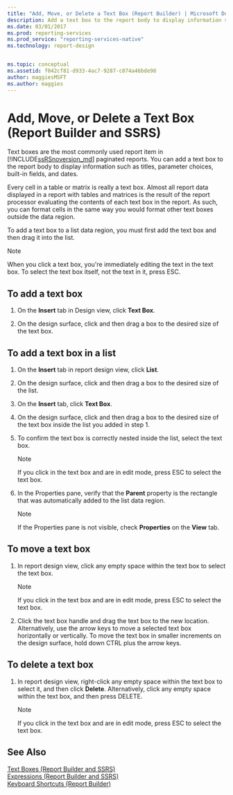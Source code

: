 ```yaml
---
title: "Add, Move, or Delete a Text Box (Report Builder) | Microsoft Docs"
description: Add a text box to the report body to display information such as titles, parameter choices, built-in fields, and dates in Report Builder. 
ms.date: 03/01/2017
ms.prod: reporting-services
ms.prod_service: "reporting-services-native"
ms.technology: report-design


ms.topic: conceptual
ms.assetid: f042cf81-d933-4ac7-9287-c074a46bde98
author: maggiesMSFT
ms.author: maggies
---
```

# Add, Move, or Delete a Text Box (Report Builder and SSRS)
  Text boxes are the most commonly used report item in [!INCLUDE[ssRSnoversion_md](../../includes/ssrsnoversion-md.md)] paginated reports. You can add a text box to the report body to display information such as titles, parameter choices, built-in fields, and dates.  
  
 Every cell in a table or matrix is really a text box. Almost all report data displayed in a report with tables and matrices is the result of the report processor evaluating the contents of each text box in the report. As such, you can format cells in the same way you would format other text boxes outside the data region.  
  
 To add a text box to a list data region, you must first add the text box and then drag it into the list.  
  
> [!NOTE]  
>  When you click a text box, you're immediately editing the text in the text box. To select the text box itself, not the text in it, press ESC.  
  
## To add a text box  
  
1.  On the **Insert** tab in Design view, click **Text Box**.  
  
2.  On the design surface, click and then drag a box to the desired size of the text box.  
  
## To add a text box in a list  
  
1.  On the **Insert** tab in report design view, click **List**.  
  
2.  On the design surface, click and then drag a box to the desired size of the list.  
  
3.  On the **Insert** tab, click **Text Box**.  
  
4.  On the design surface, click and then drag a box to the desired size of the text box inside the list you added in step 1.   
  
5.  To confirm the text box is correctly nested inside the list, select the text box.  
  
    > [!NOTE]  
    >  If you click in the text box and are in edit mode, press ESC to select the text box.  
  
6.  In the Properties pane, verify that the **Parent** property is the rectangle that was automatically added to the list data region.  
  
    > [!NOTE]  
    >  If the Properties pane is not visible, check **Properties** on the **View** tab.  
  
## To move a text box  
  
1.  In report design view, click any empty space within the text box to select the text box.  
  
    > [!NOTE]  
    >  If you click in the text box and are in edit mode, press ESC to select the text box.  
  
2.  Click the text box handle and drag the text box to the new location.   
    Alternatively, use the arrow keys to move a selected text box horizontally or vertically. To move the text box in smaller increments on the design surface, hold down CTRL plus the arrow keys.  
  
## To delete a text box  
  
1.  In report design view, right-click any empty space within the text box to select it, and then click **Delete**. Alternatively, click any empty space within the text box, and then press DELETE.  
  
    > [!NOTE]  
    >  If you click in the text box and are in edit mode, press ESC to select the text box.  
  
## See Also  
 [Text Boxes &#40;Report Builder and SSRS&#41;](../../reporting-services/report-design/text-boxes-report-builder-and-ssrs.md)   
 [Expressions &#40;Report Builder and SSRS&#41;](../../reporting-services/report-design/expressions-report-builder-and-ssrs.md)   
 [Keyboard Shortcuts &#40;Report Builder&#41;](../../reporting-services/report-builder/keyboard-shortcuts-report-builder.md)  
  
  
